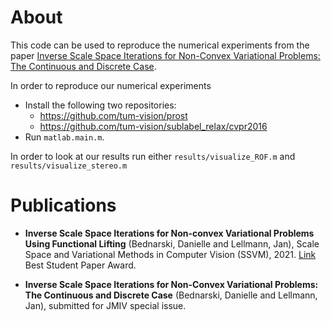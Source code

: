 # About

This code can be used to reproduce the numerical experiments from the paper [Inverse Scale Space Iterations for Non-Convex Variational Problems: The Continuous and Discrete Case](https://arxiv.org/abs/2203.10865).

In order to reproduce our numerical experiments 
- Install the following two repositories:
	- https://github.com/tum-vision/prost
	- https://github.com/tum-vision/sublabel_relax/cvpr2016
- Run ``matlab.main.m``.

In order to look at our results run either ``results/visualize_ROF.m`` and ``results/visualize_stereo.m``

# Publications

- **Inverse Scale Space Iterations for Non-convex Variational Problems Using Functional Lifting** (Bednarski, Danielle and Lellmann, Jan), Scale Space and Variational Methods in Computer Vision (SSVM), 2021. [Link](https://arxiv.org/abs/2105.02622)
Best Student Paper Award.

- **Inverse Scale Space Iterations for Non-Convex Variational Problems: The Continuous and Discrete Case** (Bednarski, Danielle and Lellmann, Jan), submitted for JMIV special issue. 
